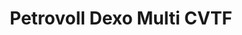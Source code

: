 ---
title: Petrovoll Dexo Multi CVTF
layout: product
name: Petrovoll Dexö 
image: ../../assets/img/multiCVTF2.jpg
image2: ../../assets/img/multiCVTF2.jpg
grade: Multi CVTF
sizes: 4L, 1L
description: Kenya quality CVTF for Audi, BMW, VW, ZF and Japanese cars like Mazda, Nissan, Toyota, Honda, Mitsubishi
product_description: Petrovöll DEXÖ ATF CVT Is a fully synthetic high-performance Automatic Transmission Fluid (ATF) developed specifically for use in modern Continuous Variable Transmission (CVT) drives.DEXÖ ATF CVT is produced using selected synthetic base oils and a special additive technology developed specifically to meet the special requirements of CVT drives with push and pull belts. It features the highest production quality control system in place to ensure the most consistent product possible. 

---